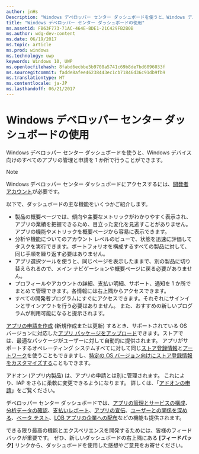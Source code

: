 ```yaml
---
author: jnHs
Description: "Windows デベロッパー センター ダッシュボードを使うと、Windows デバイス向けのすべてのアプリの管理と申請を 1 か所で行うことができます。"
title: "Windows デベロッパー センター ダッシュボードの使用"
ms.assetid: FB63F773-71AC-464E-BDE1-21C429FB2B0B
ms.author: wdg-dev-content
ms.date: 06/19/2017
ms.topic: article
ms.prod: windows
ms.technology: uwp
keywords: Windows 10, UWP
ms.openlocfilehash: 8fabd6ecbbe5b9708a5741c69b8de7bd6096033f
ms.sourcegitcommit: fadde8afee46238443ec1cb71846d36c91db9fb9
ms.translationtype: HT
ms.contentlocale: ja-JP
ms.lasthandoff: 06/21/2017
---
```

# <a name="using-the-windows-dev-center-dashboard"></a>Windows デベロッパー センター ダッシュボードの使用


Windows デベロッパー センター ダッシュボードを使うと、Windows デバイス向けのすべてのアプリの管理と申請を 1 か所で行うことができます。

> [!NOTE]
> Windows デベロッパー センター ダッシュボードにアクセスするには、[開発者アカウント](http://go.microsoft.com/fwlink/p/?LinkId=615100)が必要です。

以下で、ダッシュボードの主な機能をいくつかご紹介します。

- 製品の概要ページでは、傾向や主要なメトリックがわかりやすく表示され、アプリの業績を把握できるため、目立った変化を見逃すことがありません。 アプリの機能やメトリックを概要ページから容易に表示できます。
- 分析や機能についてのアカウント レベルのビューで、状態を迅速に評価してタスクを実行できます。ポートフォリオを構成するすべての製品に対して、同じ手順を繰り返す必要はありません。
- アプリ選択ツールを使うと、同じページを表示したままで、別の製品に切り替えられるので、メイン ナビゲーションや概要ページに戻る必要がありません。
- プロフィールやアカウントの詳細、支払い明細、サポート、通知を 1 か所でまとめて管理できます。各情報には右上隅からアクセスできます。
- すべての開発者プログラムにすぐにアクセスできます。それぞれにサインインとサインアウトを行う必要はありません。 また、おすすめの新しいプログラムが利用可能になると提示されます。


[アプリの申請を作成](app-submissions.md) (新規作成または更新) するとき、サポートされている OS バージョンに対応した[アプリ パッケージをアップロード](upload-app-packages.md)できます。ストアでは、最適なパッケージがユーザーに対して自動的に提供されます。 アプリがサポートするオペレーティング システムすべてに対して同じ[ストア登録情報](create-app-store-listings.md)と[アートワーク](app-screenshots-and-images.md)を使うこともできますし、[特定の OS バージョン向けにストア登録情報をカスタマイズする](create-platform-specific-Store-listings.md)こともできます。

アドオン (アプリ内製品) は、アプリの申請とは別に管理されます。 これにより、IAP をさらに柔軟に変更できるようになります。 詳しくは、「[アドオンの申請](add-on-submissions.md)」をご覧ください。

デベロッパー センター ダッシュボードでは、[アプリの管理とサービスの構成](app-management-and-services.md)、[分析データの確認](analytics.md)、[支払いレポート](payout-summary.md)、[アプリの宣伝](attract-customers-and-promote-your-apps.md)、[ユーザーとの関係を深める](engage-with-your-customers.md)、[ベータ テスト](beta-testing-and-targeted-distribution.md)、[LOB アプリの企業への配布](distribute-lob-apps-to-enterprises.md)などの機能も提供されます。

できる限り最高の機能とエクスペリエンスを開発するためには、皆様のフィードバックが重要です。 ぜひ、新しいダッシュボードの右上隅にある **[フィードバック]** リンクから、ダッシュボードを使用した感想やご意見をお寄せください。


 

 




